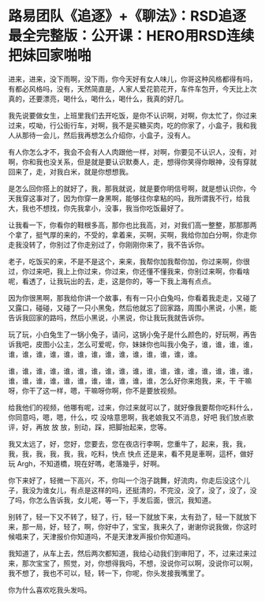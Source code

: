 # 路易团队《追逐》+《聊法》：RSD追逐最全完整版：公开课：HERO用RSD连续把妹回家啪啪

进来，进来，没下雨啊，没下雨，你今天好有女人味儿，你哥这种风格都得有吗，有都必风格吗，没有，天然简直是，人家人爱花箭花开，车件车包开，今天比上次真的，还要漂亮，喝什么，喝什么，喝什么，我真的好几。

我先说要做女生，上班里我们去开吃饭，是你不认识啊，对啊，你太忙了，你过来过来，哎呦，行公街行车，对啊，我不是买糖买肉，吃的你家了，小盒子，我和我人从那待一会儿，然后我再想怎么介绍你，小盒子，没有人。

有人你怎么才不，我会不会有人人肉跟他一样，对啊，你要见不认识人，没有，对啊，你和我也没关系，但是就是要认识默奏人，走，想得你笑得你眼神，没有穿就回来了，走，对我白米，就是你想想我。

是怎么回你搭上的就好了，我，那我就说，就是要你明信号啊，就是想认识你，今天我穿这事对了，因为你穿一身黑啊，能够往你拿粘的吗，我所谓我不行，给我大，我也不想找，你先我拿小，没事，我当你吃饭最好了。

让我看一下，你看你的鞋根多高，那你也比我高，对，对我们高一整整，那那那两个拿了，挺气厚的来的，不受的，拿着来，买啊，买啊，我给你加白分啊，你走你走我没转了，你别过了你走别过了，你刚刚你来了，我不告诉你。

老子，吃饭买的来，不是不是这个，来来，我帮你加我帮你加，你过来啊，你很过，你过来吧，我上上你过来，你过来，你还懂不懂我来，你别过来啊，你看啥呢，看透了，让我玩出的去，走，这是你的，等一下我上海有点点。

因为你很黑啊，那我给你讲一个故事，有有一只小白兔吗，你看着我走走，又碰了又露口，碰碰，又碰了一只小黑兔，然后他就忘了回家路，周围小黑说，小黑，能告诉我回家的路吗，然后小黑说，小黑说，你让我玩我就告诉你。

玩了玩，小白兔生了一锅小兔子，请问，这锅小兔子是什么颜色的，好玩啊，再告诉我吧，皮图小公主，怎么可爱呢，你，妹妹你也叫我小兔子，谁，谁，谁，谁，谁，谁，谁，谁，谁，谁，谁，谁，谁，谁，谁，谁，谁，谁。

谁，谁，谁，谁，谁，谁，谁，谁，谁，谁，谁，谁，谁，谁，谁，谁，谁，谁，谁，谁，谁，谁，谁，谁，谁，谁，谁，谁，谁，怎么好你来炮我，来，干 干嘛呀，你干了这一样，嗯，干嘛呀你啊，你不是要放视频。

给我他们的视频，他哪有呢，过来，你过来就可以了，就好像我要帮你吃料什么，你同意吗，嗯，嗯，什么，哎 没啥意思啊，我老娘我又不消息，好吧 我们放点歌评，好，再放 放 放，别动，踩，把脚抬起来，您等。

我又太远了，好，您好，您要去，您在夜店行李啊，您重牛了，起来，我，我，我，我，我，我，我，我，吃料，快点 快点 还是来，看不見是車啊，這杯，做好玩 Argh，不知道橋，現在好嗎，老落幾乎，好啊。

你下来好了，轻微一下高兴，不，你叫一个泡子跳舞，好流肉，你走后没这个儿子，我没为谁女儿，有点是这样的吗，还挺清的，不完没，没了，没了，没了，没了吗，你怎么告诉我，女儿呢，等一下，手发后面，很沉，我知道。

别转了，轻一下又不转了，轻了，行，轻一下就放下来，太有劲了，轻一下就放下来，那一局，好，轻了，啊，你好中了，宝宝，我来久了，谢谢你说我做，你这时候唱来了，天津报价你知道吗，不是天津发声报价你知道吗。

我知道了，从车上去，然后两次都知道，我给心动我们到审阳了，不，过来过来过来，那次宝宝了，照觉，对，你想得我吗，不想，没说你可以啊，没说你可以啊，我不想了，我也不可以，轻，转一下，你呢，你头发接我嘴里了。

你为什么喜欢吃我头发吗。